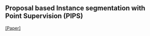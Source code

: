 ## Proposal based Instance segmentation with Point Supervision (PIPS)
[[Paper]](https://arxiv.org/abs/1906.06392)
